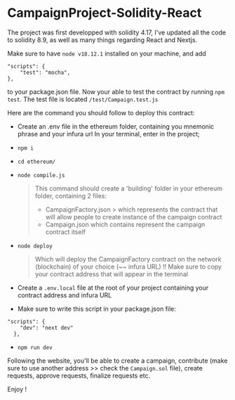 # CampaignProject-Solidity-React


The project was first developped with solidity 4.17, I've updated all the code to solidity 8.9, as well as many things regarding React and Nextjs.

Make sure to have ```node v18.12.1``` installed on your machine, and add 
```  
"scripts": {
    "test": "mocha",
},
```
to your package.json file. 
Now your able to test the contract by running ```npm test```.
The test file is located ```/test/Campaign.test.js```

Here are the command you should follow to deploy this contract:

- Create an .env file in the ethereum folder, containing you mnemonic phrase and your infura url
In your terminal, enter in the project;

- ```npm i```

- ```cd ethereum/```

- ```node compile.js```
    > This command should create a 'building' folder in your ethereum folder, containing 2 files:
    >- CampaignFactory.json > which represents the contract that will allow people to create instance of the campaign contract
    >- Campaign.json which contains represent the campaign contract itself

- ```node deploy```
    > Which will deploy the CampaignFactory contract on the network (blockchain) of your choice (~~ infura URL)
    > !! Make sure to copy your contract address that will appear in the terminal

- Create a ```.env.local``` file at the root of your project containing your contract address and infura URL

- Make sure to write this script in your package.json file:
```  
"scripts": {
    "dev": "next dev"
  },
  ```

- ```npm run dev```

Following the website, you'll be able to create a campaign, contribute (make sure to use another address >> check the ```Campaign.sol``` file), create requests, approve requests, finalize requests etc.

Enjoy !


